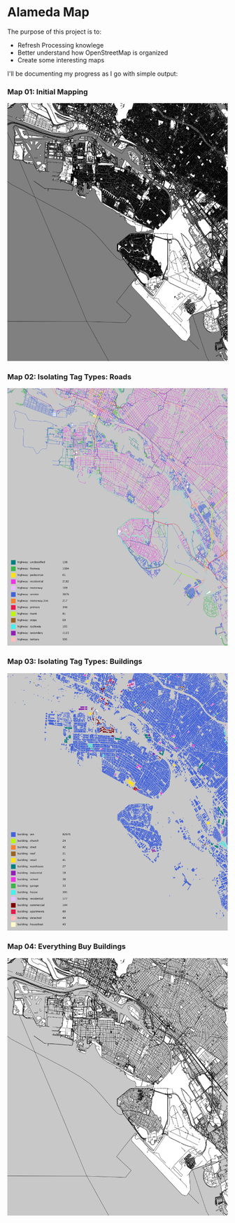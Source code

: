 # Alameda Map

The purpose of this project is to:

- Refresh Processing knowlege
- Better understand how OpenStreetMap is organized
- Create some interesting maps

I'll be documenting my progress as I go with simple output:

### Map 01: Initial Mapping

![map01](output_tests/map01.png)

### Map 02: Isolating Tag Types: Roads

![map02](output_tests/map02.png)

### Map 03: Isolating Tag Types: Buildings

![map03](output_tests/map03.png)

### Map 04: Everything Buy Buildings

![map04](output_tests/map04.png)


